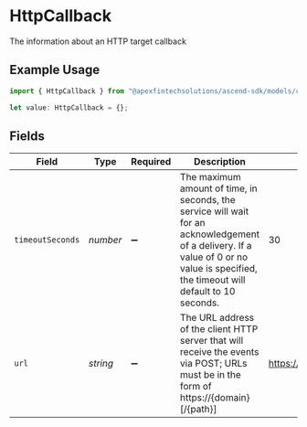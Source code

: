# HttpCallback

The information about an HTTP target callback

## Example Usage

```typescript
import { HttpCallback } from "@apexfintechsolutions/ascend-sdk/models/components";

let value: HttpCallback = {};
```

## Fields

| Field                                                                                                                                                                                 | Type                                                                                                                                                                                  | Required                                                                                                                                                                              | Description                                                                                                                                                                           | Example                                                                                                                                                                               |
| ------------------------------------------------------------------------------------------------------------------------------------------------------------------------------------- | ------------------------------------------------------------------------------------------------------------------------------------------------------------------------------------- | ------------------------------------------------------------------------------------------------------------------------------------------------------------------------------------- | ------------------------------------------------------------------------------------------------------------------------------------------------------------------------------------- | ------------------------------------------------------------------------------------------------------------------------------------------------------------------------------------- |
| `timeoutSeconds`                                                                                                                                                                      | *number*                                                                                                                                                                              | :heavy_minus_sign:                                                                                                                                                                    | The maximum amount of time, in seconds, the service will wait for an acknowledgement of a delivery. If a value of 0 or no value is specified, the timeout will default to 10 seconds. | 30                                                                                                                                                                                    |
| `url`                                                                                                                                                                                 | *string*                                                                                                                                                                              | :heavy_minus_sign:                                                                                                                                                                    | The URL address of the client HTTP server that will receive the events via POST; URLs must be in the form of https://{domain}[/{path}]                                                | https://webhook.example.com                                                                                                                                                           |